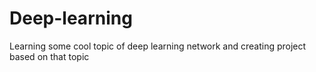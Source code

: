 # Deep-learning
Learning some cool topic of deep learning network and creating project based on that topic

